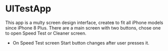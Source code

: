 # UITestApp
This app is a multy screen design interface, createв to fit all iPhone models since iPhone 8 Plus. 
There are a main screen with two buttons, chose one to open Speed Test or Cleaner screen. 
* On Speed Test screen Start button changes after user presses it.
